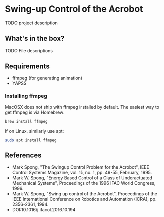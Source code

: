 # Swing-up Control of the Acrobot

TODO project description

## What's in the box?
TODO File descriptions

## Requirements
- ffmpeg (for generating animation)
- YAPSS

### Installing ffmpeg
MacOSX does not ship with ffmpeg installed by default. The easiest way to get ffmpeg is via Homebrew:

```bash
brew install ffmpeg
```

If on Linux, similarly use apt:

```bash
sudo apt install ffmpeg
```

## References
- Mark Spong, "The Swingup Control Problem for the Acrobot", IEEE Control Systems Magazine, vol. 15, no. 1, pp. 49-55, February, 1995.
- Mark W. Spong, "Energy Based Control of a Class of Underactuated Mechanical Systems", Proceedings of the 1996 IFAC World Congress, 1996.
- Mark W. Spong, "Swing up control of the Acrobot", Proceedings of the IEEE International Conference on Robotics and Automation (ICRA), pp. 2356-2361, 1994.
- DOI:10.1016/j.ifacol.2016.10.194